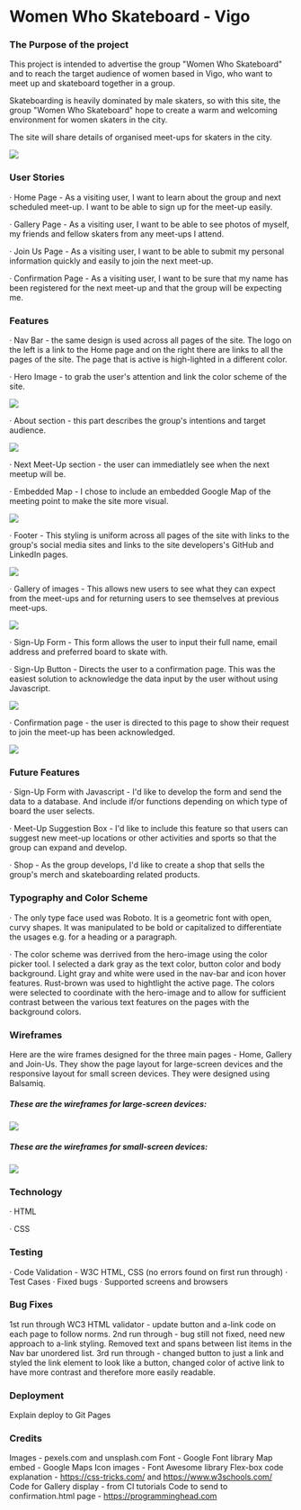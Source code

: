 # Women Who Skateboard - Vigo

### The Purpose of the project

This project is intended to advertise the group "Women Who Skateboard" and to reach the target audience of women based in Vigo, who want to meet up and skateboard together in a group.

Skateboarding is heavily dominated by male skaters, so with this site, the group "Women Who Skateboard" hope to create a warm and welcoming environment for women skaters in the city.

The site will share details of organised meet-ups for skaters in the city.

<img src="assets/images/responsive-design.png">

### User Stories

· Home Page - As a visiting user, I want to learn about the group and next scheduled meet-up. I want to be able to sign up for the meet-up easily.

· Gallery Page - As a visiting user, I want to be able to see photos of myself, my friends and fellow skaters from any meet-ups I attend.

· Join Us Page - As a visiting user, I want to be able to submit my personal information quickly and easily to join the next meet-up.

· Confirmation Page - As a visiting user, I want to be sure that my name has been registered for the next meet-up and that the group will be expecting me.

### Features

· Nav Bar - the same design is used across all pages of the site. The logo on the left is a link to the Home page and on the right there are links to all the pages of the site. The page that is active is high-lighted in a different color.

· Hero Image - to grab the user's attention and link the color scheme of the site.

<img src="assets/images/nav-bar%20%2B%20hero-image.png">

· About section - this part describes the group's intentions and target audience.

<img src="assets/images/about-section.png">

· Next Meet-Up section - the user can immediatlely see when the next meetup will be.

· Embedded Map - I chose to include an embedded Google Map of the meeting point to make the site more visual.

<img src="assets/images/next-meetup.png">

· Footer - This styling is uniform across all pages of the site with links to the group's social media sites and links to the site developers's GitHub and LinkedIn pages.

<img src="assets/images/footer.png">

· Gallery of images - This allows new users to see what they can expect from the meet-ups and for returning users to see themselves at previous meet-ups.

<img src="assets/images/gallery page.png">

· Sign-Up Form - This form allows the user to input their full name, email address and preferred board to skate with.

· Sign-Up Button - Directs the user to a confirmation page. This was the easiest solution to acknowledge the data input by the user without using Javascript.

<img src="assets/images/sign-up form.png">

· Confirmation page - the user is directed to this page to show their request to join the meet-up has been acknowledged.

<img src="assets/images/confirmation page.png">

### Future Features

· Sign-Up Form with Javascript - I'd like to develop the form and send the data to a database. And include if/or functions depending on which type of board the user selects.

· Meet-Up Suggestion Box - I'd like to include this feature so that users can suggest new meet-up locations or other activities and sports so that the group can expand and develop.

· Shop - As the group develops, I'd like to create a shop that sells the group's merch and skateboarding related products.

### Typography and Color Scheme

· The only type face used was Roboto. It is a geometric font with open, curvy shapes. It was manipulated to be bold or capitalized to differentiate the usages e.g. for a heading or a paragraph.

· The color scheme was derrived from the hero-image using the color picker tool. I selected a dark gray as the text color, button color and body background. Light gray and white were used in the nav-bar and icon hover features. Rust-brown was used to hightlight the active page. The colors were selected to coordinate with the hero-image and to allow for sufficient contrast between the various text features on the pages with the background colors.

### Wireframes

Here are the wire frames designed for the three main pages - Home, Gallery and Join-Us. They show the page layout for large-screen devices and the responsive layout for small screen devices. They were designed using Balsamiq.

##### These are the wireframes for large-screen devices:

<img src="assets/images/wireframes-desktop.png">

##### These are the wireframes for small-screen devices:

<img src="assets/images/Wireframes-mobile.png">

### Technology

· HTML

· CSS

### Testing

· Code Validation - W3C HTML, CSS (no errors found on first run through)
· Test Cases
· Fixed bugs
· Supported screens and browsers

### Bug Fixes

1st run through WC3 HTML validator - update button and a-link code on each page to follow norms.
2nd run through - bug still not fixed, need new approach to a-link styling. Removed text and spans between list items in the Nav bar unordered list.
3rd run through - changed button to just a link and styled the link element to look like a button, changed color of active link to have more contrast and therefore more easily readable.

### Deployment

Explain deploy to Git Pages

### Credits

Images - pexels.com and unsplash.com
Font - Google Font library
Map embed - Google Maps
Icon images - Font Awesome library
Flex-box code explanation - https://css-tricks.com/ and https://www.w3schools.com/
Code for Gallery display - from CI tutorials
Code to send to confirmation.html page - https://programminghead.com
